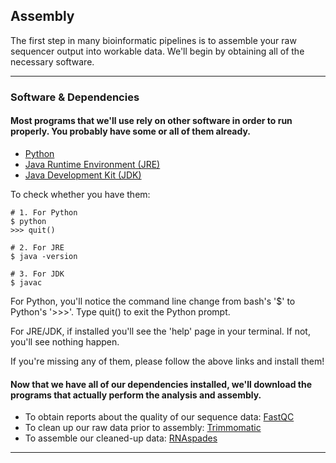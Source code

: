 ## Assembly

The first step in many bioinformatic pipelines is to assemble your raw sequencer output into workable data. We'll begin by obtaining all of the necessary software.

----

### Software & Dependencies  
#### Most programs that we'll use rely on other software in order to run properly. You probably have some or all of them already. 
 
- [Python]()
- [Java Runtime Environment (JRE)](https://www.java.com/en/)
- [Java Development Kit (JDK)](http://www.oracle.com/technetwork/java/javase/downloads/index.html)

To check whether you have them:
```
# 1. For Python
$ python
>>> quit()

# 2. For JRE
$ java -version

# 3. For JDK
$ javac
```
For Python, you'll notice the command line change from bash's '$' to Python's '>>>'. Type quit() to exit the Python prompt. 

For JRE/JDK, if installed you'll see the 'help' page in your terminal. If not, you'll see nothing happen. 

If you're missing any of them, please follow the above links and install them!

#### Now that we have all of our dependencies installed, we'll download the programs that actually perform the analysis and assembly. 

- To obtain reports about the quality of our sequence data: [FastQC](http://www.bioinformatics.babraham.ac.uk/projects/fastqc/)
- To clean up our raw data prior to assembly: [Trimmomatic](http://www.usadellab.org/cms/index.php?page=trimmomatic)
- To assemble our cleaned-up data: [RNAspades](http://cab.spbu.ru/software/rnaspades/)

----
